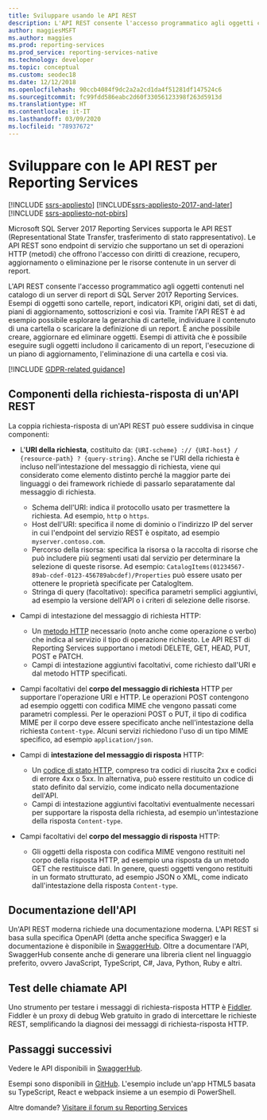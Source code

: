 ```yaml
---
title: Sviluppare usando le API REST
description: L'API REST consente l'accesso programmatico agli oggetti contenuti nel catalogo di un server di report di SQL Server 2017 Reporting Services.
author: maggiesMSFT
ms.author: maggies
ms.prod: reporting-services
ms.prod_service: reporting-services-native
ms.technology: developer
ms.topic: conceptual
ms.custom: seodec18
ms.date: 12/12/2018
ms.openlocfilehash: 90ccb4084f9dc2a2a2cd1da4f51281df147524c6
ms.sourcegitcommit: fc99fdd586eabc2d60f33056123398f263d5913d
ms.translationtype: HT
ms.contentlocale: it-IT
ms.lasthandoff: 03/09/2020
ms.locfileid: "78937672"
---
```

# <a name="develop-with-the-rest-apis-for-reporting-services"></a>Sviluppare con le API REST per Reporting Services

[!INCLUDE [ssrs-appliesto](../../includes/ssrs-appliesto.md)] [!INCLUDE[ssrs-appliesto-2017-and-later](../../includes/ssrs-appliesto-2017-and-later.md)] [!INCLUDE [ssrs-appliesto-not-pbirs](../../includes/ssrs-appliesto-not-pbirs.md)]

Microsoft SQL Server 2017 Reporting Services supporta le API REST (Representational State Transfer, trasferimento di stato rappresentativo). Le API REST sono endpoint di servizio che supportano un set di operazioni HTTP (metodi) che offrono l'accesso con diritti di creazione, recupero, aggiornamento o eliminazione per le risorse contenute in un server di report.

L'API REST consente l'accesso programmatico agli oggetti contenuti nel catalogo di un server di report di SQL Server 2017 Reporting Services. Esempi di oggetti sono cartelle, report, indicatori KPI, origini dati, set di dati, piani di aggiornamento, sottoscrizioni e così via. Tramite l'API REST è ad esempio possibile esplorare la gerarchia di cartelle, individuare il contenuto di una cartella o scaricare la definizione di un report. È anche possibile creare, aggiornare ed eliminare oggetti. Esempi di attività che è possibile eseguire sugli oggetti includono il caricamento di un report, l'esecuzione di un piano di aggiornamento, l'eliminazione di una cartella e così via.

[!INCLUDE [GDPR-related guidance](../../includes/gdpr-hybrid-note.md)]

## <a name="components-of-a-rest-api-requestresponse"></a>Componenti della richiesta-risposta di un'API REST

La coppia richiesta-risposta di un'API REST può essere suddivisa in cinque componenti:

* L'**URI della richiesta**, costituito da: `{URI-scheme} :// {URI-host} / {resource-path} ? {query-string}`. Anche se l'URI della richiesta è incluso nell'intestazione del messaggio di richiesta, viene qui considerato come elemento distinto perché la maggior parte dei linguaggi o dei framework richiede di passarlo separatamente dal messaggio di richiesta.

    * Schema dell'URI: indica il protocollo usato per trasmettere la richiesta. Ad esempio, `http` o `https`.
    * Host dell'URI: specifica il nome di dominio o l'indirizzo IP del server in cui l'endpoint del servizio REST è ospitato, ad esempio `myserver.contoso.com`.
    * Percorso della risorsa: specifica la risorsa o la raccolta di risorse che può includere più segmenti usati dal servizio per determinare la selezione di queste risorse. Ad esempio: `CatalogItems(01234567-89ab-cdef-0123-456789abcdef)/Properties` può essere usato per ottenere le proprietà specificate per CatalogItem.
    * Stringa di query (facoltativo): specifica parametri semplici aggiuntivi, ad esempio la versione dell'API o i criteri di selezione delle risorse.

* Campi di intestazione del messaggio di richiesta HTTP:

    * Un [metodo HTTP](http://www.w3.org/Protocols/rfc2616/rfc2616-sec9.html) necessario (noto anche come operazione o verbo) che indica al servizio il tipo di operazione richiesto. Le API REST di Reporting Services supportano i metodi DELETE, GET, HEAD, PUT, POST e PATCH.
    * Campi di intestazione aggiuntivi facoltativi, come richiesto dall'URI e dal metodo HTTP specificati.

* Campi facoltativi del **corpo del messaggio di richiesta** HTTP per supportare l'operazione URI e HTTP. Le operazioni POST contengono ad esempio oggetti con codifica MIME che vengono passati come parametri complessi. Per le operazioni POST o PUT, il tipo di codifica MIME per il corpo deve essere specificato anche nell'intestazione della richiesta `Content-type`. Alcuni servizi richiedono l'uso di un tipo MIME specifico, ad esempio `application/json`.

* Campi di **intestazione del messaggio di risposta** HTTP:

    * Un [codice di stato HTTP](http://www.w3.org/Protocols/HTTP/HTRESP.html), compreso tra codici di riuscita 2xx e codici di errore 4xx o 5xx. In alternativa, può essere restituito un codice di stato definito dal servizio, come indicato nella documentazione dell'API.
    * Campi di intestazione aggiuntivi facoltativi eventualmente necessari per supportare la risposta della richiesta, ad esempio un'intestazione della risposta `Content-type`.

* Campi facoltativi del **corpo del messaggio di risposta** HTTP:

    * Gli oggetti della risposta con codifica MIME vengono restituiti nel corpo della risposta HTTP, ad esempio una risposta da un metodo GET che restituisce dati. In genere, questi oggetti vengono restituiti in un formato strutturato, ad esempio JSON o XML, come indicato dall'intestazione della risposta `Content-type`.

## <a name="api-documentation"></a>Documentazione dell'API

Un'API REST moderna richiede una documentazione moderna. L'API REST si basa sulla specifica OpenAPI (detta anche specifica Swagger) e la documentazione è disponibile in [SwaggerHub](https://app.swaggerhub.com/api/microsoft-rs/SSRS/2.0). Oltre a documentare l'API, SwaggerHub consente anche di generare una libreria client nel linguaggio preferito, ovvero JavaScript, TypeScript, C#, Java, Python, Ruby e altri.

## <a name="testing-api-calls"></a>Test delle chiamate API

Uno strumento per testare i messaggi di richiesta-risposta HTTP è [Fiddler](https://www.telerik.com/fiddler). Fiddler è un proxy di debug Web gratuito in grado di intercettare le richieste REST, semplificando la diagnosi dei messaggi di richiesta-risposta HTTP.

## <a name="next-steps"></a>Passaggi successivi

Vedere le API disponibili in [SwaggerHub](https://app.swaggerhub.com/api/microsoft-rs/SSRS/2.0).

Esempi sono disponibili in [GitHub](https://github.com/Microsoft/Reporting-Services). L'esempio include un'app HTML5 basata su TypeScript, React e webpack insieme a un esempio di PowerShell.

Altre domande? [Visitare il forum su Reporting Services](https://go.microsoft.com/fwlink/?LinkId=620231)
